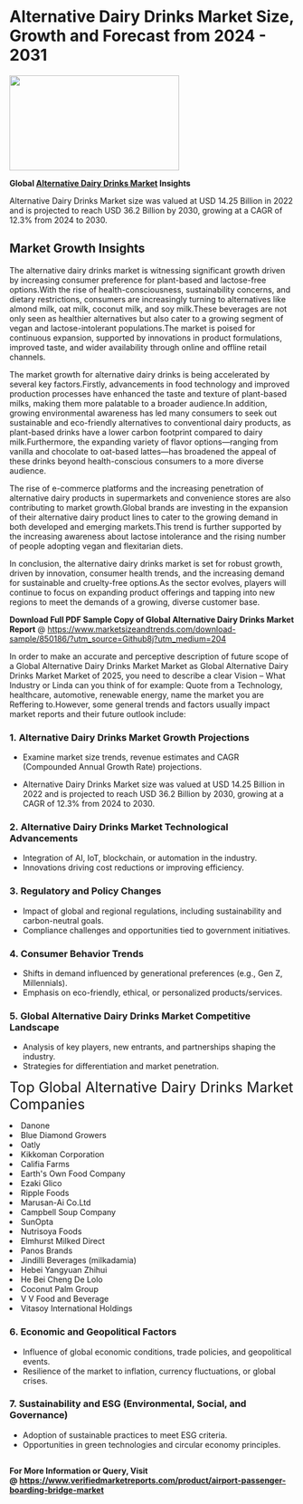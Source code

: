 <H1>Alternative Dairy Drinks Market Size, Growth and Forecast from 2024 - 2031</H1><img class="aligncenter size-medium wp-image-584254" src="https://thirdeyenews.in/wp-content/uploads/2024/09/Global-Market-Research-300x168.jpeg" alt="" width="300" height="168" /><p><strong>Global&nbsp;<a href="https://www.marketsizeandtrends.com/download-sample/850186/?utm_source=Github8j?utm_medium=204">Alternative Dairy Drinks Market</a> Insights</strong></p><p>Alternative Dairy Drinks Market size was valued at USD 14.25 Billion in 2022 and is projected to reach USD 36.2 Billion by 2030, growing at a CAGR of 12.3% from 2024 to 2030.</p><p><h2>Market Growth Insights</h2> <p>The alternative dairy drinks market is witnessing significant growth driven by increasing consumer preference for plant-based and lactose-free options.With the rise of health-consciousness, sustainability concerns, and dietary restrictions, consumers are increasingly turning to alternatives like almond milk, oat milk, coconut milk, and soy milk.These beverages are not only seen as healthier alternatives but also cater to a growing segment of vegan and lactose-intolerant populations.The market is poised for continuous expansion, supported by innovations in product formulations, improved taste, and wider availability through online and offline retail channels.</p> <p>The market growth for alternative dairy drinks is being accelerated by several key factors.Firstly, advancements in food technology and improved production processes have enhanced the taste and texture of plant-based milks, making them more palatable to a broader audience.In addition, growing environmental awareness has led many consumers to seek out sustainable and eco-friendly alternatives to conventional dairy products, as plant-based drinks have a lower carbon footprint compared to dairy milk.Furthermore, the expanding variety of flavor options—ranging from vanilla and chocolate to oat-based lattes—has broadened the appeal of these drinks beyond health-conscious consumers to a more diverse audience.</p> <p>The rise of e-commerce platforms and the increasing penetration of alternative dairy products in supermarkets and convenience stores are also contributing to market growth.Global brands are investing in the expansion of their alternative dairy product lines to cater to the growing demand in both developed and emerging markets.This trend is further supported by the increasing awareness about lactose intolerance and the rising number of people adopting vegan and flexitarian diets.</p> <p>In conclusion, the alternative dairy drinks market is set for robust growth, driven by innovation, consumer health trends, and the increasing demand for sustainable and cruelty-free options.As the sector evolves, players will continue to focus on expanding product offerings and tapping into new regions to meet the demands of a growing, diverse customer base.</p> <p><span class=""><strong>Download Full PDF Sample Copy of Global Alternative Dairy Drinks Market Report</strong> @ <a href="https://www.marketsizeandtrends.com/download-sample/850186/?utm_source=Github8j?utm_medium=204" target="_blank">https://www.marketsizeandtrends.com/download-sample/850186/?utm_source=Github8j?utm_medium=204</a></span></p><p>In order to make an accurate and perceptive description of future scope of a Global&nbsp;Alternative Dairy Drinks Market Market as Global&nbsp;Alternative Dairy Drinks Market Market of 2025, you need to describe a clear Vision &ndash; What Industry or Linda can you think of for example: Quote from a Technology, healthcare, automotive, renewable energy, name the market you are Reffering to.However, some general trends and factors usually impact market reports and their future outlook include:</p><h3>1.&nbsp;<strong>Alternative Dairy Drinks Market Growth Projections</strong></h3><ul><li>Examine market size trends, revenue estimates and CAGR (Compounded Annual Growth Rate) projections.</li><li><p>Alternative Dairy Drinks Market size was valued at USD 14.25 Billion in 2022 and is projected to reach USD 36.2 Billion by 2030, growing at a CAGR of 12.3% from 2024 to 2030.</p></li></ul><h3>2.&nbsp;<strong>Alternative Dairy Drinks Market Technological Advancements</strong></h3><ul><li>Integration of AI, IoT, blockchain, or automation in the industry.</li><li>Innovations driving cost reductions or improving efficiency.</li></ul><h3>3.&nbsp;<strong>Regulatory and Policy Changes</strong></h3><ul><li>Impact of global and regional regulations, including sustainability and carbon-neutral goals.</li><li>Compliance challenges and opportunities tied to government initiatives.</li></ul><h3>4.&nbsp;<strong>Consumer Behavior Trends</strong></h3><ul><li>Shifts in demand influenced by generational preferences (e.g., Gen Z, Millennials).</li><li>Emphasis on eco-friendly, ethical, or personalized products/services.</li></ul><h3>5.&nbsp;<strong>Global Alternative Dairy Drinks Market Competitive Landscape</strong></h3><ul><li>Analysis of key players, new entrants, and partnerships shaping the industry.</li><li>Strategies for differentiation and market penetration.</li></ul><p data-pm-slice="1 1 []"><span style="color: inherit; font-family: inherit; font-size: 25px;">Top Global Alternative Dairy Drinks Market Companies</span></p><div class="" data-test-id=""><p><li>Danone</li><li> Blue Diamond Growers</li><li> Oatly</li><li> Kikkoman Corporation</li><li> Califia Farms</li><li> Earth's Own Food Company</li><li> Ezaki Glico</li><li> Ripple Foods</li><li> Marusan-Ai Co.Ltd</li><li> Campbell Soup Company</li><li> SunOpta</li><li> Nutrisoya Foods</li><li> Elmhurst Milked Direct</li><li> Panos Brands</li><li> Jindilli Beverages (milkadamia)</li><li> Hebei Yangyuan Zhihui</li><li> He Bei Cheng De Lolo</li><li> Coconut Palm Group</li><li> V V Food and Beverage</li><li> Vitasoy International Holdings</li></p></div><h3>6.&nbsp;<strong>Economic and Geopolitical Factors</strong></h3><ul><li>Influence of global economic conditions, trade policies, and geopolitical events.</li><li>Resilience of the market to inflation, currency fluctuations, or global crises.</li></ul><h3>7.&nbsp;<strong>Sustainability and ESG (Environmental, Social, and Governance)</strong></h3><ul><li>Adoption of sustainable practices to meet ESG criteria.</li><li>Opportunities in green technologies and circular economy principles.</li></ul><h2><strong style="font-size: 14px;">For More Information or Query, Visit @&nbsp;</strong><a style="background-color: #ffffff; font-size: 14px;" href="https://www.marketsizeandtrends.com/report/alternative-dairy-drinks-market/" target="_blank">https://www.verifiedmarketreports.com/product/airport-passenger-boarding-bridge-market</a></h2>